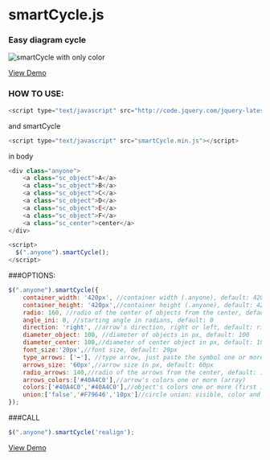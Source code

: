 # smartCycle.js
### Easy diagram cycle

![smartCycle with only color](https://mhvdeveloper.github.io/smartCyclic/sc.jpg)


[View Demo](https://mhvdeveloper.github.io/smartCyclic/)

### HOW TO USE:
```javascript
<script type="text/javascript" src="http://code.jquery.com/jquery-latest.min.js"></script>
```
and smartCycle
```javascript
<script type="text/javascript" src="smartCycle.min.js"></script>
```

in body
```javascript
<div class="anyone">
    <a class="sc_object">A</a>
    <a class="sc_object">B</a>
    <a class="sc_object">C</a>
    <a class="sc_object">D</a>
    <a class="sc_object">E</a>
    <a class="sc_object">F</a>
    <a class="sc_center">center</a>
</div>

<script>
  $(".anyone").smartCycle();
</script>
```

###OPTIONS:
```javascript
$(".anyone").smartCycle({
    container_width: '420px', //container width (.anyone), default: 420px
    container_height: '420px',//container height (.anyone), default: 420px
    radio: 160, //radio of the center of objects from the center, default: 160px
    angle_ini: 0, //starting angle in radians, default: 0
    direction: 'right', //arrow's direction, right or left, default: right
    diameter_object: 100, //diameter of objects in px, default: 100
    diameter_center: 100,//diameter of center object in px, default: 100
    font_size:'20px',//font size, default: 20px
    type_arrows: ['➡'], //type arrow, just paste the symbol one or more (array)
    arrows_size: '60px',//arrow size in px, default: 60px
    radio_arrows: 140,//radio of the arrows from the center, default: 140px
    arrows_colors:['#40A4C0'],//arrow's colors one or more (array)
    colors:['#40A4C0','#40A4C0'],//object's colors one or more (first is center) (array)
    union:['false','#F79646','10px']//circle union: visible, color and width, default: false #F79646 10px. same radio_arrows
});
```
###CALL
```javascript
$(".anyone").smartCycle('realign');
```


[View Demo](https://mhvdeveloper.github.io/smartCyclic/)
